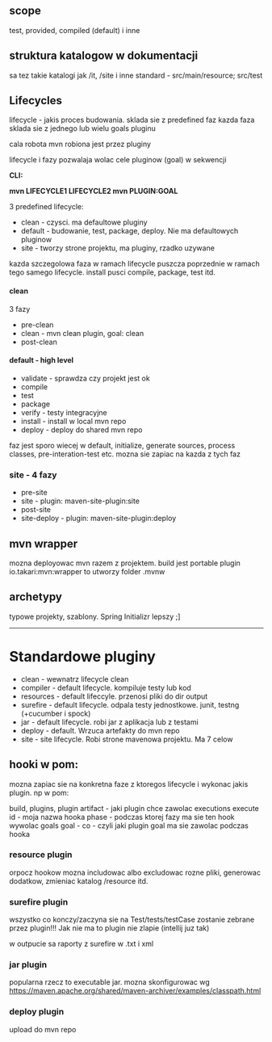 ## scope
test, provided, compiled (default) i inne
## struktura katalogow w dokumentacji
sa tez takie katalogi jak /it, /site i inne
standard - src/main/resource; src/test
## Lifecycles
lifecycle - jakis proces budowania. sklada sie z predefined faz
kazda faza sklada sie z jednego lub wielu goals pluginu

cala robota mvn robiona jest przez pluginy

lifecycle i fazy pozwalaja wolac cele pluginow (goal) w sekwencji

<b>CLI:

mvn LIFECYCLE1 LIFECYCLE2
mvn PLUGIN:GOAL</b>

3 predefined lifecycle:
* clean - czysci. ma defaultowe pluginy
* default - budowanie, test, package, deploy. Nie ma defaultowych pluginow
* site - tworzy strone projektu, ma pluginy, rzadko uzywane

kazda szczegolowa faza w ramach lifecycle puszcza poprzednie w ramach tego samego lifecycle.
install pusci compile, package, test itd.

#### clean
3 fazy
* pre-clean
* clean - mvn clean plugin, goal: clean
* post-clean


#### default - high level
- validate - sprawdza czy projekt jest ok
- compile
- test
- package
- verify - testy integracyjne
- install - install w local mvn repo
- deploy - deploy do shared mvn repo

faz jest sporo wiecej w default, initialize, generate sources, process classes,
 pre-interation-test etc.
mozna sie zapiac na kazda z tych faz

### site - 4 fazy
 - pre-site
 - site - plugin: maven-site-plugin:site
 - post-site
 - site-deploy - plugin: maven-site-plugin:deploy
 
 ## mvn wrapper
 mozna deployowac mvn razem z projektem. build jest portable
 plugin io.takari:mvn:wrapper
 to utworzy folder .mvnw 
  
  ## archetypy
  typowe projekty, szablony. Spring Initializr lepszy ;]

------------------------------  
# Standardowe pluginy
  * clean - wewnatrz lifecycle clean
  * compiler - default lifecycle. kompiluje testy lub kod
  * resources - default lifeccyle. przenosi pliki do dir output
  * surefire - default lifecycle. odpala testy jednostkowe. junit, testng (+cucumber i spock)
  * jar - default lifecycle. robi jar z aplikacja lub z testami
  * deploy - default. Wrzuca artefakty do mvn repo
  * site - site lifecycle. Robi strone mavenowa projektu. Ma 7 celow
  
 ## hooki w pom:
 mozna zapiac sie na konkretna faze z ktoregos lifecycle
 i wykonac jakis plugin. np w pom:
 
 build, plugins, plugin 
 artifact - jaki plugin chce zawolac
  executions execute
    id - moja nazwa hooka
    phase - podczas ktorej fazy ma sie ten hook wywolac
    goals
     goal - co - czyli jaki plugin goal ma sie zawolac podczas hooka
   
   
  ### resource plugin
  orpocz hookow mozna includowac albo excludowac rozne pliki, generowac dodatkow, zmieniac katalog /resource itd. 
  
  ### surefire plugin
  wszystko co konczy/zaczyna sie na Test/tests/testCase zostanie zebrane przez plugin!!!
  Jak nie ma to plugin nie zlapie (intellij juz tak)
  
  w outpucie sa raporty z surefire w .txt i xml
  
  ### jar plugin
  popularna rzecz to executable jar. mozna skonfigurowac wg https://maven.apache.org/shared/maven-archiver/examples/classpath.html
  
  ### deploy plugin
  upload do mvn repo